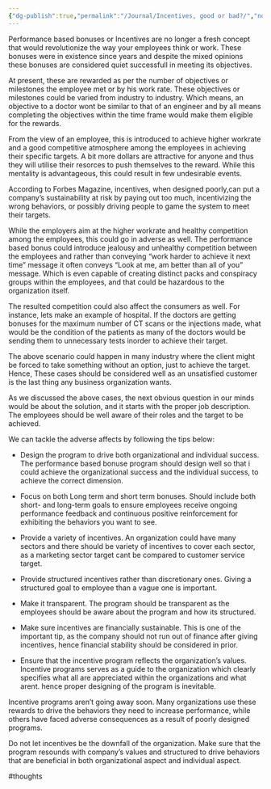 ```yaml
---
{"dg-publish":true,"permalink":"/Journal/Incentives, good or bad?/","noteIcon":"2","created":"2023-12-08T13:20:08.745+05:30","updated":"2023-12-08T13:20:27.307+05:30"}
---
```




Performance based bonuses or Incentives are no longer a fresh concept that would revolutionize the way your employees think or work. These bonuses were in existence since years and despite the mixed opinions these bonuses are considered quiet successfull in meeting its objectives.

At present, these are rewarded as per the number of objectives or milestones the employee met or by his work rate. These objectives or milestones could be varied from industry to industry. Which means, an objective to a doctor wont be similar to that of an engineer and by all means completing the objectives within the time frame would make them eligible for the rewards.

From the view of an employee, this is introduced to achieve higher workrate and a good competitive atmosphere among the employees in achieving their specific targets. A bit more dollars are attractive for anyone and thus they will utilise their resorces to push themselves to the reward. While this mentality is advantageous, this could result in few undesirable events.

According to Forbes Magazine, incentives, when designed poorly,can put a company’s sustainability at risk by paying out too much, incentivizing the wrong behaviors, or possibly driving people to game the system to meet their targets.

While the employers aim at the higher workrate and healthy competition among the employees, this could go in adverse as well. The performance based bonus could introduce jealousy and unhealthy competition between the employees and rather than conveying “work harder to achieve it next time” message it often conveys “Look at me, am better than all of you” message. Which is even capable of creating distinct packs and conspiracy groups within the employees, and that could be hazardous to the organization itself.

The resulted competition could also affect the consumers as well. For instance, lets make an example of hospital. If the doctors are getting bonuses for the maximum number of CT scans or the injections made, what would be the condition of the patients as many of the doctors would be sending them to unnecessary tests inorder to achieve their target.

The above scenario could happen in many industry where the client might be forced to take something without an option, just to achieve the target. Hence, These cases should be considered well as an unsatisfied customer is the last thing any business organization wants.

As we discussed the above cases, the next obvious question in our minds would be about the solution, and it starts with the proper job description. The employees should be well aware of their roles and the target to be achieved.

We can tackle the adverse affects by following the tips below:

- Design the program to drive both organizational and individual success.
		The performance based bonuse program should design well so that i could achieve the organizational success and the individual success, to achieve the correct dimension.

- Focus on both Long term and short term bonuses.
		Should include both short- and long-term goals to ensure employees receive ongoing performance feedback and continuous positive reinforcement for exhibiting the behaviors you want to see.

- Provide a variety of incentives.
		An organization could have many sectors and there should be variety of incentives to cover each sector, as a marketing sector target cant be compared to customer service target.

- Provide structured incentives rather than discretionary ones.
		Giving a structured goal to employee than a vague one is important.

- Make it transparent.
		The program should be transparent as the employees should be aware about the program and how its structured.

- Make sure incentives are financially sustainable.
		This is one of the important tip, as the company should not run out of finance after giving incentives, hence financial stability should be considered in prior.

- Ensure that the incentive program reflects the organization’s values.
		Incentive programs serves as a guide to the organization which clearly specifies what all are appreciated within the organizations and what arent. hence proper designing of the program is inevitable.

Incentive programs aren’t going away soon. Many organizations use these rewards to drive the behaviors they need to increase performance, while others have faced adverse consequences as a result of poorly designed programs.

Do not let incentives be the downfall of the organization. Make sure that the program resounds with company’s values and structured to drive behaviors that are beneficial in both organizational aspect and individual aspect.

#thoughts 
